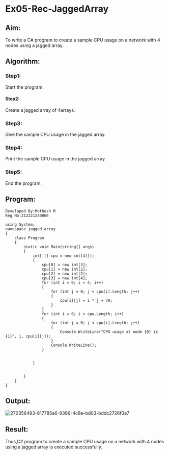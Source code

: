 # Ex05-Rec-JaggedArray
## Aim:
To write a C# program to create a sample CPU usage on a network with 4 nodes using a jagged array.
## Algorithm:
### Step1:
Start the program.

#### Step2:
Create a jagged array of 4arrays.

### Step3:
Give the sample CPU usage in the jagged array.

### Step4:
Print the sample CPU usage in the jagged array.

### Step5:
End the program.


## Program:
```
Developed By:Mothesh M
Reg No:212221230066
```
```
using System;
namespace jagged_array
{
    class Program
    {
        static void Main(string[] args)
        {
            int[][] cpu = new int[4][];
            {
                cpu[0] = new int[3];
                cpu[1] = new int[2];
                cpu[2] = new int[2];
                cpu[3] = new int[4];
                for (int i = 0; i < 4; i++)
                {
                    for (int j = 0; j < cpu[i].Length; j++)
                    {
                        cpu[i][j] = i * j + 70;
                    }
                }
                for (int i = 0; i < cpu.Length; i++)
                {
                    for (int j = 0; j < cpu[i].Length; j++)
                    {
                        Console.WriteLine("CPU usage at node {0} is {1}", i, cpu[i][j]);
                    }
                    Console.WriteLine();
                }


            }


        }
    }
}
```
## Output:
![270356493-817785a6-9396-4c8e-bd03-bddc2726f0e7](https://github.com/Mothesh-M127/Ex05-Rec-JaggedArray/assets/94170892/96e49e7c-a164-458f-acd5-5805cd3033a7)

## Result:
Thus,C# program to create a sample CPU usage on a network with 4 nodes using a jagged array is executed successfully.
